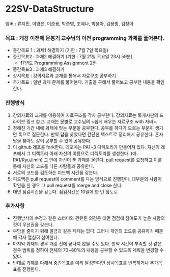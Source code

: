 # 22SV-DataStructure

멤버 : 류지민, 이영은, 이준용, 박준병, 조예나, 박윤아, 김용범, 김창아

### 목표 : 개강 이전에 문봉기 교수님의 이전 programming 과제를 풀어본다.

- 중간목표 1 : 과제1 해결하기 (기한 : 7월 7일 목요일)
- 중간목표2 : 과제2 해결하기 (기한 : 7월 21일 목요일 23시 59분)
  - 17년도 Programming Assignment 2번
- 중간목표3 : 과제3 해결하기
- 상시목표 : 강의자료와 교재를 통해서 자료구조 공부하기
- 추가목표 : 일반 과제 문제를 풀어본다. 기출을 구해서 풀어보고 공부한 내용을 확인한다.

### 진행방식

1. 강의자료와 교재를 이용하여 자료구조를 각자 공부한다. 강의자료는 톡게시판의 드라이브 링크 참고. 교재는 문병로 교수님의 <쉽게 배우는 자료구조 with 자바>.
2. 정해진 기간 내에 과제에 맞는 부분을 공부한다. 공부를 하다가 모르는 부분이 생기면 톡으로 질문한다. 만약 답을 찾았다면 간단한 텍스트로 정리해서 공유한다. 혼자 답을 찾아도 같이 공부할 수 있게 공유한다.
3. 이 github 레포를 fork한다. 레포에는 PA1~3 디렉토리가 만들어져 있다. 자신의 레포에서 그 디렉토리 아래 자신의 이름으로 디렉토리를 생성한다. (예. PA1/RyuJimin) 그 안에 자신이 푼 과제를 올린다. pull request를 요청하고 이를 통해 자신의 코드를 다른 사람들과 공유한다.
4. 서로의 코드를 검토하는 피드백 시간을 갖는다.
5. 피드백은 pull request에 comment를 다는 방식으로 진행한다. 대부분의 사람이 확인을 한 경우 그 pull request를 merge and close 한다.
6. 대면 점검시간을 갖는다. 점검시간은 10일에 한 번 정도로

### 추가사항

- 진행방식의 수정과 같은 스터디와 관련된 의견은 대면 점검에 참여도가 높은 사람의 것이 우선권을 갖는다.
- 부담을 줄이기 위해 벌금과 같은 제재는 없다. 그러나 개인의 코드를 공유하기 때문에 각자 열심히 참여한다.
- 마지막 과제의 경우 개강 전에 끝나지 않을 수도 있다. 만약 시간이 부족할 것 같은 경우 범위를 정하여 전체의 70~80%의 내용을 공부할 수 있도록 계획을 변경할 수 있다.
- 반대로 과제를 다해서 중간목표를 미리 달성한다면 상시목표를 반복하거나 추가목표를 진행한다.
